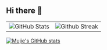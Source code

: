 ## Hi there 👋

<!--
**ContrQl/ContrQl** is a ✨ _special_ ✨ repository because its `README.md` (this file) appears on your GitHub profile.

Here are some ideas to get you started:

- 🔭 I’m currently working on ...
- 🌱 I’m currently learning ...
- 👯 I’m looking to collaborate on ...
- 🤔 I’m looking for help with ...
- 💬 Ask me about ...
- 📫 How to reach me: ...
- 😄 Pronouns: ...
- ⚡ Fun fact: ...
-->

<table>
<tr>
  <td>
    <img src="https://github-readme-stats.vercel.app/api?username=ContrQl&show_icons=true&theme=tokyonight&hide_border=true&include_all_commits=false&count_private=false" alt="GitHub Stats" title="Github Stats"/>  

  </td>
  <td>
      <img src="https://github-readme-streak-stats.herokuapp.com/?user=ContrQl&theme=tokyonight&hide_border=true" alt="Github Streak" title="Github Streak"/> 
  </td>
</tr>
</table>



[![Mujie's GitHub stats](https://github-readme-stats.vercel.app/api?username=ContrQl)](https://github.com/ContrQl/github-readme-stats)
